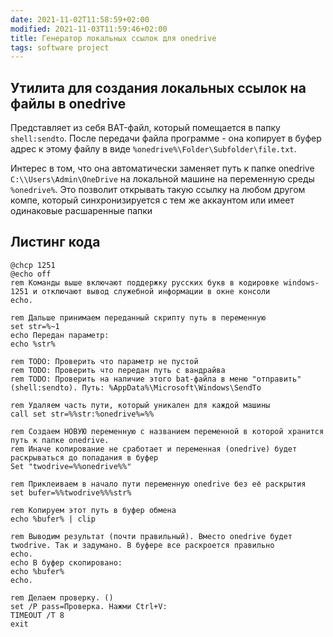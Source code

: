 ```yaml
---
date: 2021-11-02T11:58:59+02:00
modified: 2021-11-03T11:59:46+02:00
title: Генератор локальных ссылок для onedrive
tags: software project
---
```


## Утилита для создания локальных ссылок на файлы в onedrive

Представляет из себя BAT-файл, который помещается в папку ```shell:sendto```. После передачи файла программе - она копирует в буфер адрес к этому файлу в виде ```%onedrive%\Folder\Subfolder\file.txt```. 

Интерес в том, что она автоматически заменяет путь к папке onedrive ```C:\\Users\Admin\OneDrive``` на локальной машине на переменную среды ```%onedrive%```. Это позволит открывать такую ссылку на любом другом компе, который синхронизируется с тем же аккаунтом или имеет одинаковые расшаренные папки

## Листинг кода

```
@chcp 1251
@echo off
rem Команды выше включают поддержку русских букв в кодировке windows-1251 и отключают вывод служебной информации в окне консоли
echo.

rem Дальше принимаем переданный скрипту путь в переменную
set str=%~1
echo Передан параметр: 
echo %str%

rem TODO: Проверить что параметр не пустой 
rem TODO: Проверить что передан путь с вандрайва 
rem TODO: Проверить на наличие этого bat-файла в меню "отправить" (shell:sendto). Путь: %AppData%\Microsoft\Windows\SendTo 

rem Удаляем часть пути, который уникален для каждой машины
call set str=%%str:%onedrive%=%%

rem Создаем НОВУЮ переменную с названием переменной в которой хранится путь к папке onedrive. 
rem Иначе копирование не сработает и переменная (onedrive) будет раскрываться до попадания в буфер 
Set "twodrive=%%onedrive%%"

rem Приклеиваем в начало пути переменную onedrive без её раскрытия
set bufer=%%twodrive%%%str%

rem Копируем этот путь в буфер обмена
echo %bufer% | clip

rem Выводим результат (почти правильный). Вместо onedrive будет twodrive. Так и задумано. В буфере все раскроется правильно
echo.
echo В буфер скопировано:
echo %bufer%
echo.

rem Делаем проверку. ()
set /P pass=Проверка. Нажми Ctrl+V: 
TIMEOUT /T 8
exit
```
